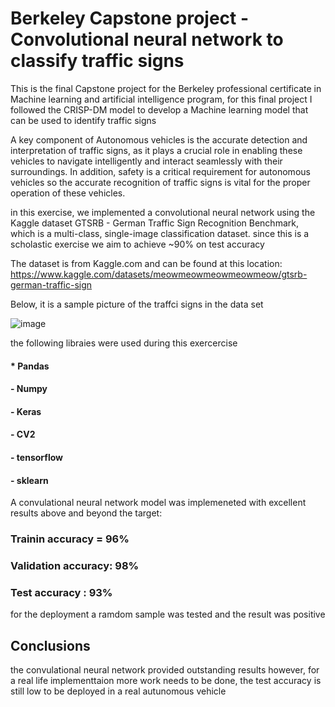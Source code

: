 # Berkeley Capstone project - Convolutional neural network to classify traffic signs
This is the final Capstone project for the Berkeley professional certificate in Machine learning and artificial intelligence program, for this final project I followed the CRISP-DM model to develop a Machine learning model that can be used to identify traffic signs

A key component of Autonomous vehicles is the accurate detection and interpretation of traffic signs, as it plays a crucial role in enabling these vehicles to navigate intelligently and interact seamlessly with their surroundings. In addition, safety is a critical requirement for autonomous vehicles so the accurate recognition of traffic signs is vital for the proper operation of these vehicles.

in this exercise, we implemented a convolutional neural network using the Kaggle dataset GTSRB - German Traffic Sign Recognition Benchmark, which is a multi-class, single-image classification dataset. since this is a scholastic exercise we aim to achieve ~90% on test accuracy

The dataset is from Kaggle.com and can be found at this location: https://www.kaggle.com/datasets/meowmeowmeowmeowmeow/gtsrb-german-traffic-sign

Below, it is a sample picture of the traffci signs in the data set 

![image](https://github.com/PedroPachucaHerrera/Capstone_final/assets/39275405/025d9ef2-4c4b-4a8f-a97c-5ed9925f4a76)

the following libraies were used during this exercercise
#### * Pandas
#### - Numpy
#### - Keras
#### - CV2
#### - tensorflow
#### - sklearn

A convulational neural network model was implemeneted with excellent results above and beyond the target:

### Trainin accuracy = 96%
### Validation accuracy: 98%
### Test accuracy : 93%

for the deployment a ramdom sample was tested and the result was positive 

## Conclusions
the convulational neural network provided outstanding results however, for a real life implementtaion more work needs to be done, the test accuracy is still low to be deployed in a real autunomous vehicle       
